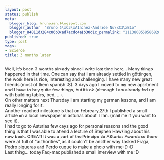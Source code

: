 ```yaml
--- 
layout: post
status: publish
meta: 
  blogger_blog: brunosan.blogspot.com
  blogger_author: "Bruno S\xC3\xA1nchez-Andrade Nu\xC3\xB1o"
  blogger_84811d3284c06b3cad7acdc4a1b30d1c_permalink: "111380856858682816"
published: true
type: post
tags: 
- Science
title: 3 months later
---
```

Well, it's been 3 months already since i write last time here... Many things happened in that time. One can say that I am already settled in göttingen, the work here is nice, interesting and challenging. I have many new great friends (most of them spanish :S). 3 days ago I moved to my new apartment and I have to buy quite few things, but itś ok (although I am already fed up with building tables, bed, ...).<br />On other matters next Thursday I am starting my german lessons, and I am really longing for it.<br />Another reached milestone is that on Febreary,27th I published a small article on a local newspaper in asturias about  Titan. (mail me if you want to see it).<br />I had to go to Asturias few days ago for personal reasons and the good thing is that I was able to attend a lecture of Stephen Hawking about his new book. GREAT! It was a part of the Principe de ASturias Awards so there were all full of "authorities", as it couldn't be another way I asked Fraga, Pedro piqueras and Perdo duque to make a photo with me :D :D<br />Last thing... today Faq-mac published a small interview with me :D
